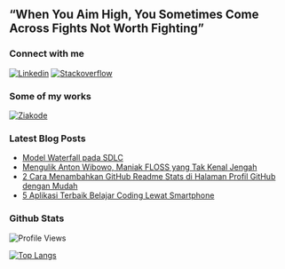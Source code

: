 ## “When You Aim High, You Sometimes Come Across Fights Not Worth Fighting”

### Connect with me
[![Linkedin](https://img.shields.io/badge/LinkedIn-0077B5?style=for-the-badge&logo=linkedin&logoColor=white)](https://www.linkedin.com/in/azhrzf)
[![Stackoverflow](https://img.shields.io/badge/Stack_Overflow-FE7A16?style=for-the-badge&logo=stack-overflow&logoColor=white)](https://stackoverflow.com/users/15503851/azhrzf)

### Some of my works
[![Ziakode](https://img.shields.io/badge/blog-ziakode.com-blue?style=flat-square)](https://www.ziakode.com)

### Latest Blog Posts
<!-- BLOG-POST-LIST:START -->
- [Model Waterfall pada SDLC](https://ziakode.com/model-waterfall-sdlc/)
- [Mengulik Anton Wibowo, Maniak FLOSS yang Tak Kenal Jengah](https://ziakode.com/anton-wibowo/)
- [2 Cara Menambahkan GitHub Readme Stats di Halaman Profil GitHub dengan Mudah](https://ziakode.com/menambahkan-github-readme-stats/)
- [5 Aplikasi Terbaik Belajar Coding Lewat Smartphone](https://ziakode.com/aplikasi-terbaik-belajar-coding-lewat-smartphone/)
<!-- BLOG-POST-LIST:END -->

### Github Stats
![Profile Views](https://komarev.com/ghpvc/?username=azhrzf&style=flat-square)

[![Top Langs](https://github-readme-stats.vercel.app/api/top-langs/?username=azhrzf&layout=compact&theme=dark&hide_border=true)](https://github.com/azhrzf/)


